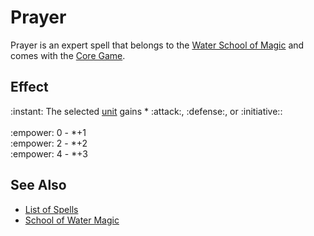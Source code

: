 # Prayer

Prayer is an expert spell that belongs to the [Water School of Magic](school_of_water_magic.md) and comes with the [Core Game](../content.md).


## Effect

:instant: The selected [unit](../units.md) gains \* :attack:, :defense:, or :initiative::<br><br>:empower: 0 - \*+1 <br>:empower: 2 - \*+2 <br>:empower: 4 - \*+3


## See Also

- [List of Spells](../spells.md)
- [School of Water Magic](school_of_water_magic.md)
